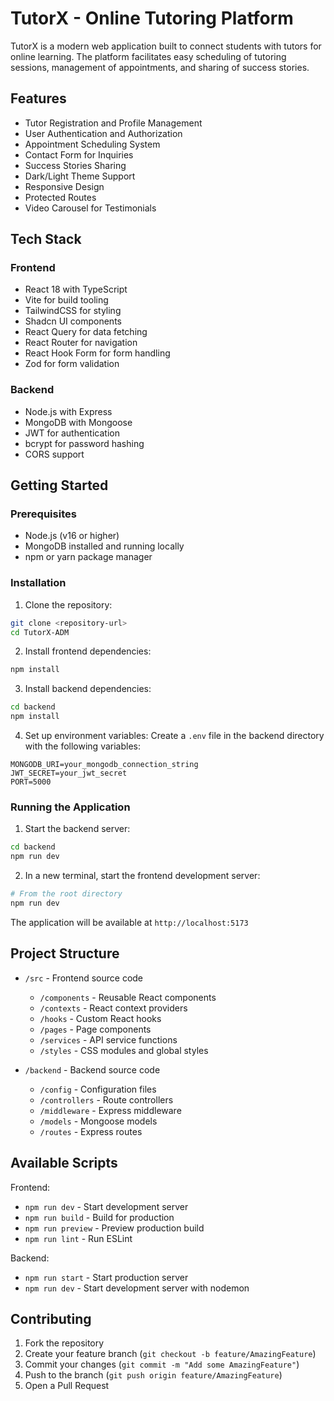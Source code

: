 
# TutorX - Online Tutoring Platform

TutorX is a modern web application built to connect students with tutors for online learning. The platform facilitates easy scheduling of tutoring sessions, management of appointments, and sharing of success stories.

## Features

-  Tutor Registration and Profile Management
-  User Authentication and Authorization
-  Appointment Scheduling System
-  Contact Form for Inquiries
-  Success Stories Sharing
-  Dark/Light Theme Support
-  Responsive Design
-  Protected Routes
-  Video Carousel for Testimonials

## Tech Stack

### Frontend
- React 18 with TypeScript
- Vite for build tooling
- TailwindCSS for styling
- Shadcn UI components
- React Query for data fetching
- React Router for navigation
- React Hook Form for form handling
- Zod for form validation

### Backend
- Node.js with Express
- MongoDB with Mongoose
- JWT for authentication
- bcrypt for password hashing
- CORS support

## Getting Started

### Prerequisites
- Node.js (v16 or higher)
- MongoDB installed and running locally
- npm or yarn package manager

### Installation

1. Clone the repository:
```bash
git clone <repository-url>
cd TutorX-ADM
```

2. Install frontend dependencies:
```bash
npm install
```

3. Install backend dependencies:
```bash
cd backend
npm install
```

4. Set up environment variables:
Create a `.env` file in the backend directory with the following variables:
```
MONGODB_URI=your_mongodb_connection_string
JWT_SECRET=your_jwt_secret
PORT=5000
```

### Running the Application

1. Start the backend server:
```bash
cd backend
npm run dev
```

2. In a new terminal, start the frontend development server:
```bash
# From the root directory
npm run dev
```

The application will be available at `http://localhost:5173`

## Project Structure

- `/src` - Frontend source code
  - `/components` - Reusable React components
  - `/contexts` - React context providers
  - `/hooks` - Custom React hooks
  - `/pages` - Page components
  - `/services` - API service functions
  - `/styles` - CSS modules and global styles

- `/backend` - Backend source code
  - `/config` - Configuration files
  - `/controllers` - Route controllers
  - `/middleware` - Express middleware
  - `/models` - Mongoose models
  - `/routes` - Express routes

## Available Scripts

Frontend:
- `npm run dev` - Start development server
- `npm run build` - Build for production
- `npm run preview` - Preview production build
- `npm run lint` - Run ESLint

Backend:
- `npm run start` - Start production server
- `npm run dev` - Start development server with nodemon

## Contributing

1. Fork the repository
2. Create your feature branch (`git checkout -b feature/AmazingFeature`)
3. Commit your changes (`git commit -m "Add some AmazingFeature"`)
4. Push to the branch (`git push origin feature/AmazingFeature`)
5. Open a Pull Request


